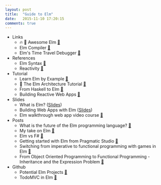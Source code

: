 ```yaml
---
layout: post
title:  "Guide to Elm"
date:   2015-11-10 17:20:15
comments: true
---
```


- Links
    - :fire: :raised_hands: Awesome Elm [:link:](https://github.com/isRuslan/awesome-elm)
    - Elm Compiler [:link:](https://github.com/elm-lang/elm-compiler)
    - Elm's Time Travel Debugger [:link:](http://debug.elm-lang.org/)
- References
    - Elm Syntax [:link:](http://elm-lang.org/docs/syntax)
    - Reactivity [:link:](http://elm-lang.org/guide/reactivity)
- Tutorial 
    - Learn Elm by Example [:link:](http://elm-by-example.org/toc.html)
    - :raised_hands: The Elm Architecture Tutorial [:link:](https://github.com/evancz/elm-architecture-tutorial)
    - From Haskell to Elm [:link:](https://github.com/eeue56/haskell-to-elm)
    - Building Reactive Web Apps [:link:](https://pragmaticstudio.com/elm)
- Slides
    - What is Elm? ([Slides](https://speakerdeck.com/jinjor/lets-learn-elm))
    - Building Web Apps with Elm ([Slides](https://speakerdeck.com/jivagoalves/building-web-apps-in-elm))
    - Elm walkthrough web app video course [:link:](https://github.com/evancz/start-app)
- Posts
    - What is the future of the Elm programming language? [:link:](https://www.quora.com/What-do-you-think-is-the-future-of-the-Elm-programming-language)
    - My take on Elm [:link:](http://theburningmonk.com/2014/07/elm-functional-reactive-dreams-missile-command/)
    - Elm vs F# [:link:](http://theburningmonk.com/2014/07/contrasting-f-and-elms-record-types/)
    - Getting started with Elm from Pragmatic Studio [:link:](https://pragmaticstudio.com/blog/2014/12/19/getting-started-with-elm)
    - Switching from imperative to functional programming with games in Elm [:link:](https://github.com/Dobiasd/articles/blob/master/switching_from_imperative_to_functional_programming_with_games_in_Elm.md)
    - From Object Oriented Programming to Functional Programming - Inheritance and the Expression Problem [:link:](https://github.com/Dobiasd/articles/blob/master/from_oop_to_fp_-_inheritance_and_the_expression_problem.md)
- Github
    - Potential Elm Projects [:link:](https://github.com/elm-lang/projects)
    - TodoMVC in Elm [:link:](https://github.com/evancz/elm-todomvc/)
